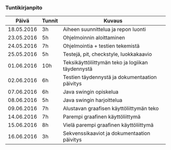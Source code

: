 ### Tuntikirjanpito
Päivä | Tunnit | Kuvaus
--------------- | ----- | ------
18.05.2016 | 3h | Aiheen suunnittelua ja repon luonti
23.05.2016 | 5h | Ohjelmoinnin aloittaminen
24.05.2016 | 7h | Ohjelmointia + testien tekemistä
25.05.2016 | 5h | Testejä, pit, checkstyle, luokkakaavio
01.06.2016 | 10h | Teksikäyttöliittymän teko ja logiikan täydennystä
02.06.2016 | 6h | Testien täydennystä ja dokumentaation päivitys
07.06.2016 | 6h | Java swingin opiskelua
08.06.2016 | 5h | Java swingin harjoittelua
09.06.2016 | 7h | Alustavan graafisen käyttöliittymän teko
14.06.2016 | 7h | Parempi graafinen käyttöliittymä
15.06.2016 | 8h | Vielä parempi graafinen käyttöliittymä
16.06.2016 | 3h | Sekvenssikaaviot ja dokumentaation päivitys
